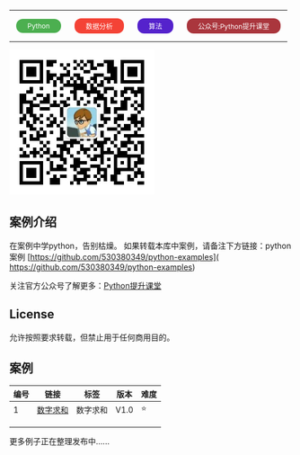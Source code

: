 

<table><tr style="border: none;text-align: center;"><td style="background-color: #4CAF50;border: none;color: white;padding: 5px 20px;text-align: center;text-decoration: none;display: inline-block;font-size: 12px;margin: 14px 12px;cursor: pointer;border-radius: 12px;">Python</td><td  style="background-color: #f44336;border: none;color: white;padding: 5px 20px;text-align: center;text-decoration: none;display: inline-block;font-size: 12px;margin: 14px 12px;cursor: pointer;border-radius: 12px;">数据分析</td><td  style="background-color: #5522cc;border: none;color: white;padding: 5px 20px;text-align: center;text-decoration: none;display: inline-block;font-size: 12px;margin: 14px 12px;cursor: pointer;border-radius: 12px;">算法</td><td  style="background-color: #aa363d;border: none;color: white;padding: 5px 20px;text-align: center;text-decoration: none;display: inline-block;font-size: 12px;margin: 14px 12px;cursor: pointer;border-radius: 12px;">公众号:Python提升课堂</td></tr></table>

![公众号](img/python.jpg)

## 案例介绍

在案例中学python，告别枯燥。 如果转载本库中案例，请备注下方链接：python案例 [https://github.com/530380349/python-examples]( https://github.com/530380349/python-examples)

关注官方公众号了解更多：[Python提升课堂](https://mmbiz.qpic.cn/mmbiz_jpg/FTnbu1ACcp01CLKXiadFr3PtzSW4Au1c9MKkKKudYspQsrpLE0PjvB6bictfEeacL6EotHDzozibhEdLPyjShNSiaw/0?wx_fmt=jpeg)

## License

允许按照要求转载，但禁止用于任何商用目的。

## 案例

| 编号 | 链接                    | 标签              | 版本          | 难度 |
| ---- | ---------------------------------- | ---- | ---- | ---- |
| 1    | [数字求和](md/1.md)       | 数字求和 | V1.0        | ⭐️ |
|      |                     |          |      |      |
|      |                     |          |      |      |
|      |                     |          |      |      |

更多例子正在整理发布中......
